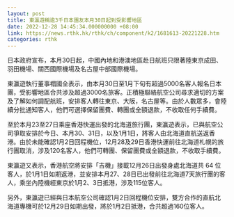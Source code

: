 ```yaml
---
layout: post
title: 東瀛遊稱逾3千日本團友本月30日起到受影響地區
date: 2022-12-28 14:45:34.000000000 +08:00
link: https://news.rthk.hk/rthk/ch/component/k2/1681613-20221228.htm
categories: rthk
---
```


日本政府宣布，本月30日起，中國內地和港澳地區赴日航班只限著陸東京成田、羽田機場、關西國際機場及名古屋中部國際機場。

東瀛遊執行董事禤國全表示，由本月30日至1月下旬有超過5000名客人報名日本團，受影響地區合共涉及超過3000名旅客。正積極聯絡航空公司尋求適切的方案及了解如何調配航班，安排客人轉往東京、大阪，名古屋等。由於人數眾多，會陸續分批通知客人，他們可選擇保留團費、轉團或全額退款，不收取任何手續費。

至於本月23至27日乘座香港快運出發的北海道旅行團，東瀛遊表示，已與航空公司爭取安排於今日、本月30、31日，以及1月1日，將客人由北海道直航送返香港。由於未能確認1月2日回程機位，12月28及29日香港快運前往北海道札幌的旅行團取消，涉及120名客人，他們可轉團、保留團費或全額退款，不收取手續費。

東瀛遊又表示，香港航空將安排「吉機」接載12月26日出發身處北海道共 64 位客人，於1月1日如期返港，並安排本月27、28日已出發前往北海道7天旅行團的客人，乘坐內陸機經東京於1月2、3日抵港，涉及115位客人。

另外，東瀛遊已經與日本航空公司確認1月2日回程機位安排，雙方合作的直航北海道專機可於12月29日如期出發，將於1月2日抵港，合共超過160位客人。
